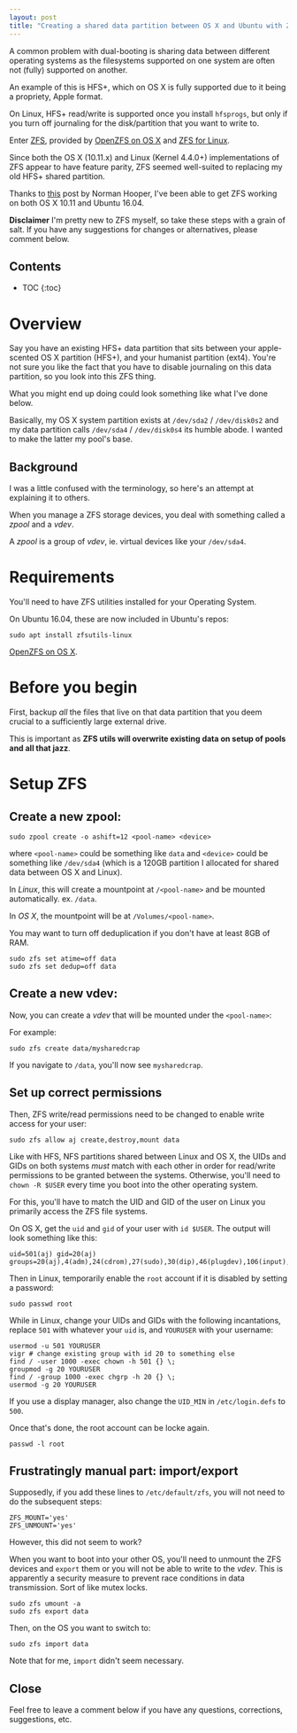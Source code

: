 ```yaml
---
layout: post
title: "Creating a shared data partition between OS X and Ubuntu with ZFS"
---
```


A common problem with dual-booting is sharing data between different operating systems as the filesystems supported on one system are often not (fully) supported on another. 

An example of this is HFS+, which on OS X is fully supported due to it being a propriety, Apple format. 

On Linux, HFS+ read/write is supported once you install `hfsprogs`, but only if you turn off journaling for the disk/partition that you want to write to.

Enter [ZFS](https://en.wikipedia.org/wiki/ZFS), provided by [OpenZFS on OS X](http://open-zfs.org/wiki/OpenZFSOnOSX) and [ZFS for Linux](http://zfsonlinux.org/).

Since both the OS X (10.11.x) and Linux (Kernel 4.4.0+) implementations of ZFS appear to have feature parity, ZFS seemed well-suited to replacing my old HFS+ shared partition.

Thanks to [this](http://www.kaapstorm.com/post/using-zfs-share-data-linux-mac-os-x/) post by Norman Hooper, I've been able to get ZFS working on both OS X 10.11 and Ubuntu 16.04. 

**Disclaimer** I'm pretty new to ZFS myself, so take these steps with a grain of salt. If you have any suggestions for changes or alternatives, please comment below.

## Contents

* TOC
{:toc}

# Overview

Say you have an existing HFS+ data partition that sits between your apple-scented OS X partition (HFS+), and your humanist partition (ext4). You're not sure you like the fact that you have to disable journaling on this data partition, so you look into this ZFS thing.

What you might end up doing could look something like what I've done below.

Basically, my OS X system partition exists at `/dev/sda2` / `/dev/disk0s2` and my data partition calls `/dev/sda4` / `/dev/disk0s4` its humble abode. I wanted to make the latter my pool's base.

## Background

I was a little confused with the terminology, so here's an attempt at explaining it to others.

When you manage a ZFS storage devices, you deal with something called a _zpool_ and a _vdev_.

A _zpool_ is a group of _vdev_, ie. virtual devices like your `/dev/sda4`.

# Requirements 

You'll need to have ZFS utilities installed for your Operating System.

On Ubuntu 16.04, these are now included in Ubuntu's repos:

``` shell 
sudo apt install zfsutils-linux 
```

[OpenZFS on OS X](http://open-zfs.org/wiki/OpenZFSOnOSX).


# Before you begin

First, backup _all_ the files that live on that data partition that you deem crucial to a sufficiently large external drive.

This is important as **ZFS utils will overwrite existing data on setup of pools and all that jazz**.

# Setup ZFS

## Create a new zpool:

``` shell
sudo zpool create -o ashift=12 <pool-name> <device>
```

where `<pool-name>` could be something like `data` and `<device>` could be something like `/dev/sda4` (which is a 120GB partition I allocated for shared data between OS X and Linux).

In _Linux_, this will create a mountpoint at `/<pool-name>` and be mounted automatically. ex. `/data`.

In _OS X_, the mountpoint will be at `/Volumes/<pool-name>`.

You may want to turn off deduplication if you don't have at least 8GB of RAM.

``` shell
sudo zfs set atime=off data
sudo zfs set dedup=off data
```

## Create a new vdev:

Now, you can create a _vdev_ that will be mounted under the `<pool-name>`:

For example:

``` shell
sudo zfs create data/mysharedcrap
```

If you navigate to `/data`, you'll now see `mysharedcrap`.


## Set up correct permissions

Then, ZFS write/read permissions need to be changed to enable write access for your user:

``` shell
sudo zfs allow aj create,destroy,mount data
```

Like with HFS, NFS partitions shared between Linux and OS X, the UIDs and GIDs on both systems _must_ match with each other in order for read/write permissions to be granted between the systems. Otherwise, you'll need to `chown -R $USER`  every time you boot into the other operating system.

For this, you'll have to match the UID and GID of the user on Linux you primarily access the ZFS file systems. 

On OS X, get the `uid`  and `gid` of your user with `id $USER`. The output will look something like this:

``` text
uid=501(aj) gid=20(aj) groups=20(aj),4(adm),24(cdrom),27(sudo),30(dip),46(plugdev),106(input),113(lpadmin),128(sambashare),130(libvirtd),999(docker)
```

Then in Linux, temporarily enable the `root` account if it is disabled by setting a password:

```
sudo passwd root
```

While in Linux, change your UIDs and GIDs with the following incantations, replace `501` with whatever your `uid` is, and `YOURUSER` with your username:

``` shell 
usermod -u 501 YOURUSER 
vigr # change existing group with id 20 to something else
find / -user 1000 -exec chown -h 501 {} \;
groupmod -g 20 YOURUSER 
find / -group 1000 -exec chgrp -h 20 {} \;
usermod -g 20 YOURUSER 
```

If you use a display manager, also change the `UID_MIN` in `/etc/login.defs` to `500`.

Once that's done, the root account can be locke again.

``` shell
passwd -l root
```

## Frustratingly manual part: import/export

Supposedly, if you add these lines to `/etc/default/zfs`, you will not need to do the subsequent steps:

``` shell
ZFS_MOUNT='yes'
ZFS_UNMOUNT='yes'
```

However, this did not seem to work?

When you want to boot into your other OS, you'll need to unmount the ZFS devices and `export` them or you will not be able to write to the _vdev_. This is apparently a security measure to prevent race conditions in data transmission. Sort of like mutex locks. 

``` shell
sudo zfs umount -a
sudo zfs export data
```

Then, on the OS you want to switch to:

``` shell
sudo zfs import data
```

Note that for me, `import` didn't seem necessary.

## Close

Feel free to leave a comment below if you have any questions, corrections, suggestions, etc.
